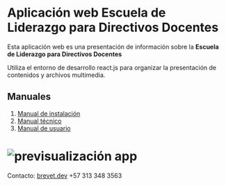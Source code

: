 # Aplicación web Escuela de Liderazgo para Directivos Docentes

Esta aplicación web es una presentación de información sobre la **Escuela de Liderazgo para Directivos Docentes**

Utiliza el entorno de desarrollo react.js para organizar la presentación de contenidos y archivos multimedia.

Manuales
--

1. [Manual de instalación](manual_Instalacion.md)
2. [Manual técnico](manual_Tecnico.md)
3. [Manual de usuario](manual_Usuario.md)

![previsualización app](https://edldd.s3.us-east-2.amazonaws.com/manual/01.png)
==
Contacto: [brevet.dev](https://brevet.dev/) +57 313 348 3563
